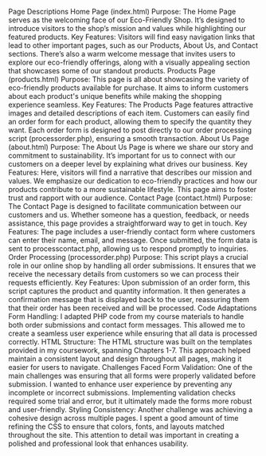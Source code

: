 Page Descriptions
Home Page (index.html)
Purpose: The Home Page serves as the welcoming face of our Eco-Friendly Shop. It’s designed to introduce visitors to the shop’s mission and values while highlighting our featured products.
Key Features: Visitors will find easy navigation links that lead to other important pages, such as our Products, About Us, and Contact sections. There’s also a warm welcome message that invites users to explore our eco-friendly offerings, along with a visually appealing section that showcases some of our standout products.
Products Page (products.html)
Purpose: This page is all about showcasing the variety of eco-friendly products available for purchase. It aims to inform customers about each product's unique benefits while making the shopping experience seamless.
Key Features: The Products Page features attractive images and detailed descriptions of each item. Customers can easily find an order form for each product, allowing them to specify the quantity they want. Each order form is designed to post directly to our order processing script (processorder.php), ensuring a smooth transaction.
About Us Page (about.html)
Purpose: The About Us Page is where we share our story and commitment to sustainability. It’s important for us to connect with our customers on a deeper level by explaining what drives our business.
Key Features: Here, visitors will find a narrative that describes our mission and values. We emphasize our dedication to eco-friendly practices and how our products contribute to a more sustainable lifestyle. This page aims to foster trust and rapport with our audience.
Contact Page (contact.html)
Purpose: The Contact Page is designed to facilitate communication between our customers and us. Whether someone has a question, feedback, or needs assistance, this page provides a straightforward way to get in touch.
Key Features: The page includes a user-friendly contact form where customers can enter their name, email, and message. Once submitted, the form data is sent to processcontact.php, allowing us to respond promptly to inquiries.
Order Processing (processorder.php)
Purpose: This script plays a crucial role in our online shop by handling all order submissions. It ensures that we receive the necessary details from customers so we can process their requests efficiently.
Key Features: Upon submission of an order form, this script captures the product and quantity information. It then generates a confirmation message that is displayed back to the user, reassuring them that their order has been received and will be processed.
Code Adaptations
Form Handling: I adapted PHP code from my course materials to handle both order submissions and contact form messages. This allowed me to create a seamless user experience while ensuring that all data is processed correctly.
HTML Structure: The HTML structure was built on the templates provided in my coursework, spanning Chapters 1-7. This approach helped maintain a consistent layout and design throughout all pages, making it easier for users to navigate.
Challenges Faced
Form Validation: One of the main challenges was ensuring that all forms were properly validated before submission. I wanted to enhance user experience by preventing any incomplete or incorrect submissions. Implementing validation checks required some trial and error, but it ultimately made the forms more robust and user-friendly.
Styling Consistency: Another challenge was achieving a cohesive design across multiple pages. I spent a good amount of time refining the CSS to ensure that colors, fonts, and layouts matched throughout the site. This attention to detail was important in creating a polished and professional look that enhances usability.
